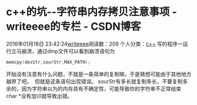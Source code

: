 # c++的坑--字符串内存拷贝注意事项 - writeeee的专栏 - CSDN博客
2016年01月18日 23:42:24[writeeee](https://me.csdn.net/writeeee)阅读数：209
个人分类：[c++](https://blog.csdn.net/writeeee/article/category/5634855)
写的程序一运行立马崩溃，通过dmp文件可以看到崩溃语句为
```cpp
memcpy(desStr,sourStr,MAX_PATH);
```
开始没有注意有什么问题，不就是一条简单的复制嘛，于是猜想可能由于其他地方越界了吧。  但就是这条语句出现错误。
sourStr有多长就复制多长，不要复制多余的，因为字符串以为的内存具有不确定性，可能导致你的字符串不正常结束 char *没有加\0就导致出错。
